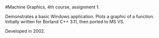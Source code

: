 
#Machine Graphics, 4th course, assignment 1.

Demonstrates a basic Windows application.
Plots a graphic of a function. Initially written for Borland C++ 3.11, then ported to MS VS.

Developed in 2002.
